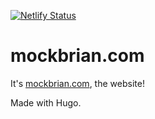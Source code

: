 [![Netlify Status](https://api.netlify.com/api/v1/badges/5af9d3f2-d758-4e19-93e2-79ad0693c02c/deploy-status)](https://app.netlify.com/sites/mockbrian-com/deploys)

# mockbrian.com

It's [mockbrian.com](https://mockbrian.com), the website!

Made with Hugo.
